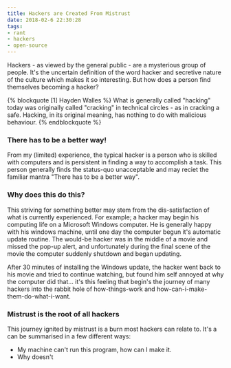 ```yaml
---
title: Hackers are Created From Mistrust
date: 2018-02-6 22:30:28
tags:
- rant
- hackers
- open-source
---
```


Hackers - as viewed by the general public - are a mysterious group of people. It's the uncertain definition of the word hacker and secretive nature of the culture which makes it so interesting. But how does a person find themselves becoming a hacker?

{% blockquote [1] Hayden Walles %}
What is generally called "hacking" today was originally called "cracking" in technical circles - as in cracking a safe. Hacking, in its original meaning, has nothing to do with malicious behaviour.
{% endblockquote %}

<!-- more --> 

### There has to be a better way!
From my (limited) experience, the typical hacker is a person who is skilled with computers and is persistent in finding a way to accomplish a task. This person generally finds the status-quo unacceptable and may reciet the familiar mantra "There has to be a better way".

### Why does this do this?
This striving for something better may stem from the dis-satisfaction of what is currently experienced. For example; a hacker may begin his computing life on a Microsoft Windows computer. He is generally happy with his windows machine, until one day the computer begun it's automatic update routine. The would-be hacker was in the middle of a movie and missed the pop-up alert, and unfortunately during the final scene of the movie the computer suddenly shutdown and began updating. 

After 30 minutes of installing the Windows update, the hacker went back to his movie and tried to continue watching, but found him self annoyed at why the computer did that... it's this feeling that begin's the journey of many hackers into the rabbit hole of how-things-work and how-can-i-make-them-do-what-i-want.

### Mistrust is the root of all hackers
This journey ignited by mistrust is a burn most hackers can relate to. It's a  can be summarised in a few different ways:

- My machine can't run this program, how can I make it.
- Why doesn't 



[^1]: How the word 'hacker' got corrupted - [http://www.smh.com.au/it-pro/security-it/how-the-word-hacker-got-corrupted-20130709-hv0rt.html](http://www.smh.com.au/it-pro/security-it/how-the-word-hacker-got-corrupted-20130709-hv0rt.html)
[^2]: The Word "Hacker" - [http://www.paulgraham.com/gba.html](http://www.paulgraham.com/gba.html)

